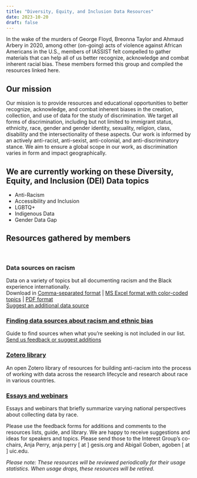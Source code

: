 ```yaml
---
title: "Diversity, Equity, and Inclusion Data Resources"
date: 2023-10-20
draft: false
---
```

In the wake of the murders of George Floyd, Breonna Taylor and Ahmaud Arbery in 2020, among other (on-going) acts of violence against African Americans in the U.S., members of IASSIST felt compelled to gather materials that can help all of us better recognize, acknowledge and combat inherent racial bias. These members formed this group and compiled the resources linked here.

## Our mission

Our mission is to provide resources and educational opportunities to better recognize, acknowledge, and combat inherent biases in the creation, collection, and use of data for the study of discrimination. We target all forms of discrimination, including but not limited to immigrant status, ethnicity, race,  gender and gender identity, sexuality, religion, class, disability and the intersectionality of these aspects. Our work is informed by an actively anti-racist, anti-sexist, anti-colonial, and anti-discriminatory stance. We aim to ensure a global scope in our work, as discrimination varies in form and impact geographically. 


## We are currently working on these Diversity, Equity, and Inclusion (DEI) Data topics

- Anti-Racism
- Accessibility and Inclusion
- LGBTQ+
- Indigenous Data
- Gender Data Gap

## Resources gathered by members

<br />

<div class="container">
  <div class="col-md-8">
    <div class="row">
      <div class="col-md-6">
        <div class="box-simple">
          <div class="icon">
            <i class="fas fa-table"></i>
          </div>
          <h3>Data sources on racism</h3>
            <p>Data on a variety of topics but all documenting racism and the Black experience internationally.<br />
			Download in <a href="/community/diversity-equity-and-inclusion-data-resources/DataSources-forRacialJustice.csv">Comma-separated format</a> | <a href="/community/diversity-equity-and-inclusion-data-resources/DataSources-forRacialJustice.xlsx">MS Excel format with color-coded topics</a> | <a href="/community/diversity-equity-and-inclusion-data-resources/DataSources-forRacialJustice.pdf">PDF format</a> <br />
			<a href="https://docs.google.com/forms/d/e/1FAIpQLSe0yocc2nueS4awjw5bwozLLAbAqCNnfqKbn995qg3MyG_D5Q/viewform" target=_blank" >Suggest an additional data source <span class="fas fa-external-link-alt"></span></a></p>
        </div>
      </div>
      <div class="col-md-6">
        <div class="box-simple">
          <a href="/community/antiracism-resources-guide/">
          <div class="icon">
            <i class="fas fa-magnifying-glass"></i>
          </div>
          <h3>Finding data sources about racism and ethnic bias</h3>
          </a>
            <p>Guide to find sources when what you’re seeking is not included in our list.<br />
			<a href="https://docs.google.com/forms/d/e/1FAIpQLSdYvxPiccUIQ3Gp7Jmlz1hRG0tJw_MzrM2TUcCJFUfgut7JIw/viewform?usp=sf_link" target="_blank">Send us feedback or suggest additions <span class="fas fa-external-link-alt"></span></a></p>
        </div>
      </div>
    </div>
  </div>
</div>

<div class="container">
  <div class="col-md-8">
    <div class="row">
      <div class="col-md-6">
        <div class="box-simple">
          <a href="https://www.zotero.org/groups/4892474/iassist_anti-racism_resources_interest_group/items" target="_blank">
            <div class="icon">
              <i class="fas fa-book"></i>
            </div>
            <h3>Zotero library <span class="fas fa-external-link-alt"></span></h3>
            </a>
              <p>An open Zotero library of resources for building anti-racism into the process of working with data across the research lifecycle and research about race in various countries.</p>
        </div>
      </div>
      <div class="col-md-6">
        <div class="box-simple">
          <a href="/community/diversity-equity-and-inclusion-data-resources/webinars">
            <div class="icon">
              <i class="fas fa-person-chalkboard"></i>
            </div>
            <h3>Essays and webinars</h3>
            </a>
              <p>Essays and webinars that briefly summarize varying national perspectives about collecting data by race.</p>
        </div>
      </div>
    </div>
  </div>
</div>


Please use the feedback forms for additions and comments to the resources lists, guide, and library. We are happy to receive suggestions and ideas for speakers and topics. Please send those to the Interest Group’s co-chairs, Anja Perry, anja.perry [ at ] gesis.org and Abigail Goben, agoben [ at ] uic.edu.

*Please note:  These resources will be reviewed periodically for their usage statistics.  When usage drops, these resources will be retired.*
